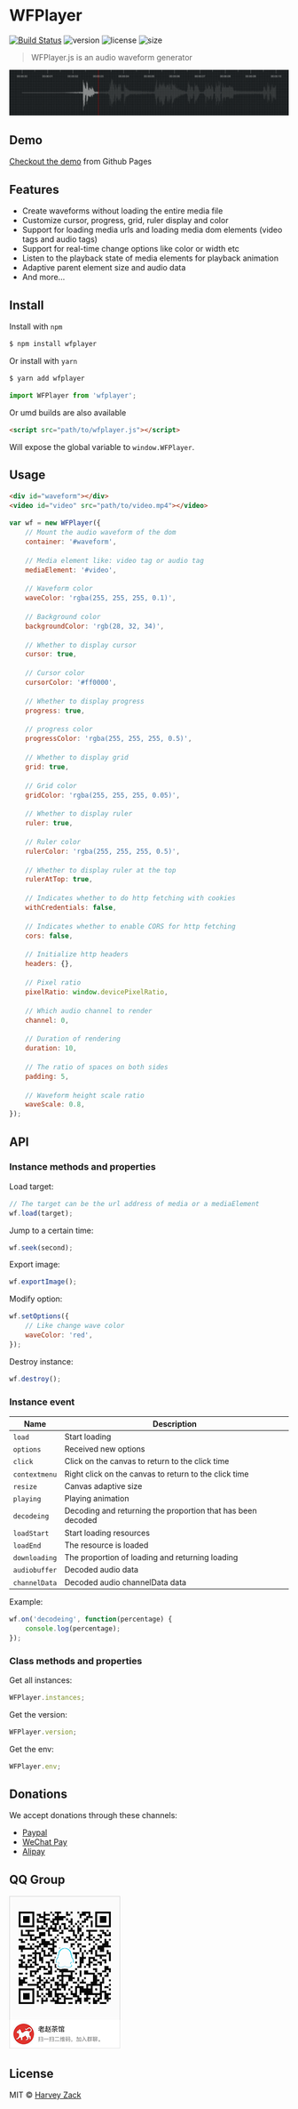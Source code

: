 # WFPlayer

[![Build Status](https://www.travis-ci.org/zhw2590582/WFPlayer.svg?branch=master)](https://www.travis-ci.org/zhw2590582/WFPlayer)
![version](https://badgen.net/npm/v/wfplayer)
![license](https://badgen.net/npm/license/wfplayer)
![size](https://badgen.net/bundlephobia/minzip/wfplayer)

> WFPlayer.js is an audio waveform generator

![Screenshot](./images/screenshot.png)

## Demo

[Checkout the demo](https://wfplayer.js.org/) from Github Pages

## Features

-   Create waveforms without loading the entire media file
-   Customize cursor, progress, grid, ruler display and color
-   Support for loading media urls and loading media dom elements (video tags and audio tags)
-   Support for real-time change options like color or width etc
-   Listen to the playback state of media elements for playback animation
-   Adaptive parent element size and audio data
-   And more...

## Install

Install with `npm`

```bash
$ npm install wfplayer
```

Or install with `yarn`

```bash
$ yarn add wfplayer
```

```js
import WFPlayer from 'wfplayer';
```

Or umd builds are also available

```html
<script src="path/to/wfplayer.js"></script>
```

Will expose the global variable to `window.WFPlayer`.

## Usage

```html
<div id="waveform"></div>
<video id="video" src="path/to/video.mp4"></video>
```

```js
var wf = new WFPlayer({
    // Mount the audio waveform of the dom
    container: '#waveform',

    // Media element like: video tag or audio tag
    mediaElement: '#video',

    // Waveform color
    waveColor: 'rgba(255, 255, 255, 0.1)',

    // Background color
    backgroundColor: 'rgb(28, 32, 34)',

    // Whether to display cursor
    cursor: true,

    // Cursor color
    cursorColor: '#ff0000',

    // Whether to display progress
    progress: true,

    // progress color
    progressColor: 'rgba(255, 255, 255, 0.5)',

    // Whether to display grid
    grid: true,

    // Grid color
    gridColor: 'rgba(255, 255, 255, 0.05)',

    // Whether to display ruler
    ruler: true,

    // Ruler color
    rulerColor: 'rgba(255, 255, 255, 0.5)',

    // Whether to display ruler at the top
    rulerAtTop: true,

    // Indicates whether to do http fetching with cookies
    withCredentials: false,

    // Indicates whether to enable CORS for http fetching
    cors: false,

    // Initialize http headers
    headers: {},

    // Pixel ratio
    pixelRatio: window.devicePixelRatio,

    // Which audio channel to render
    channel: 0,

    // Duration of rendering
    duration: 10,

    // The ratio of spaces on both sides
    padding: 5,

    // Waveform height scale ratio
    waveScale: 0.8,
});
```

## API

### Instance methods and properties

Load target:

```js
// The target can be the url address of media or a mediaElement
wf.load(target);
```

Jump to a certain time:

```js
wf.seek(second);
```

Export image:

```js
wf.exportImage();
```

Modify option:

```js
wf.setOptions({
    // Like change wave color
    waveColor: 'red',
});
```

Destroy instance:

```js
wf.destroy();
```

### Instance event

| Name          | Description                                                 |
| ------------- | ----------------------------------------------------------- |
| `load`        | Start loading                                               |
| `options`     | Received new options                                        |
| `click`       | Click on the canvas to return to the click time             |
| `contextmenu` | Right click on the canvas to return to the click time       |
| `resize`      | Canvas adaptive size                                        |
| `playing`     | Playing animation                                           |
| `decodeing`   | Decoding and returning the proportion that has been decoded |
| `loadStart`   | Start loading resources                                     |
| `loadEnd`     | The resource is loaded                                      |
| `downloading` | The proportion of loading and returning loading             |
| `audiobuffer` | Decoded audio data                                          |
| `channelData` | Decoded audio channelData data                              |

Example:

```js
wf.on('decodeing', function(percentage) {
    console.log(percentage);
});
```

### Class methods and properties

Get all instances:

```js
WFPlayer.instances;
```

Get the version:

```js
WFPlayer.version;
```

Get the env:

```js
WFPlayer.env;
```

## Donations

We accept donations through these channels:

-   [Paypal](https://www.paypal.me/harveyzack)
-   [WeChat Pay](./images/wechatpay.jpg)
-   [Alipay](./images/alipay.jpg)

## QQ Group

![QQ Group](./images/qqgroup.png)

## License

MIT © [Harvey Zack](https://sleepy.im/)
